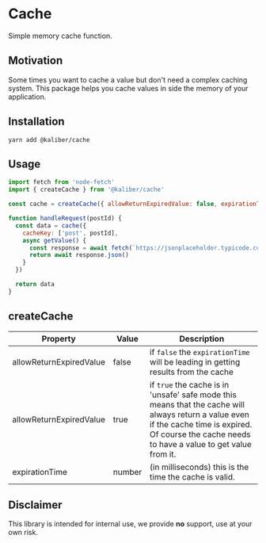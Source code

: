 # Cache
Simple memory cache function.

## Motivation
Some times you want to cache a value but don't need a complex caching system. This package helps you cache values in side the memory of your application.

## Installation

```
yarn add @kaliber/cache
```

## Usage
```jsx
import fetch from 'node-fetch'
import { createCache } from '@kaliber/cache'

const cache = createCache({ allowReturnExpiredValue: false, expirationTime: 1000 })

function handleRequest(postId) {
  const data = cache({
    cacheKey: ['post', postId],
    async getValue() {
      const response = await fetch(`https://jsonplaceholder.typicode.com/posts/${postId}`)
      return await response.json()
    }
  })

  return data
}
```

## createCache

| Property                | Value  | Description|
| ----------------------- | ------ | ---------- |
| allowReturnExpiredValue | false | if `false` the `expirationTime` will be leading in getting results from the cache |
| allowReturnExpiredValue | true | if `true` the cache is in 'unsafe' safe mode this means that the cache will always return a value even if the cache time is expired. Of course the cache needs to have a value to get value from it. |
| expirationTime          | number | (in milliseconds) this is the time the cache is valid. |

## Disclaimer
This library is intended for internal use, we provide __no__ support, use at your own risk.
